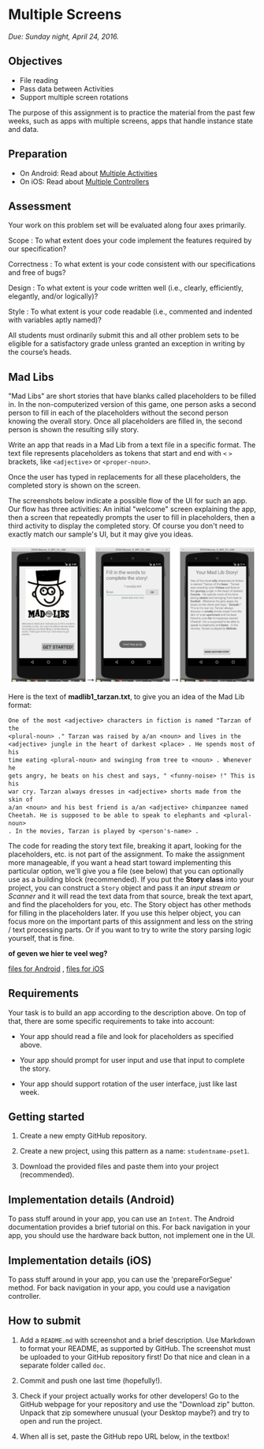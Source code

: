 # Multiple Screens

*Due: Sunday night, April 24, 2016.*

## Objectives

- File reading
- Pass data between Activities
- Support multiple screen rotations

The purpose of this assignment is to practice the material from the past few weeks, such as apps with multiple screens, apps that handle instance state and data.

## Preparation

- On Android: Read about [Multiple Activities](/android/multiple-activities)
- On iOS: Read about [Multiple Controllers](/ios/multiple-controllers)

## Assessment

Your work on this problem set will be evaluated along four axes primarily.

Scope
: To what extent does your code implement the features required by our specification?

Correctness
: To what extent is your code consistent with our specifications and free of bugs?

Design
: To what extent is your code written well (i.e., clearly, efficiently, elegantly, and/or logically)?

Style
: To what extent is your code readable (i.e., commented and indented with variables aptly named)?

All students must ordinarily submit this and all other problem sets to be eligible for a satisfactory grade unless granted an exception in writing by the course’s heads.

## Mad Libs

"Mad Libs" are short stories that have blanks called placeholders to be filled in. In the non-computerized version of this game, one person asks a second person to fill in each of the placeholders without the second person knowing the overall story. Once all placeholders are filled in, the second person is shown the resulting silly story.

Write an app that reads in a Mad Lib from a text file in a specific format. The text file represents placeholders as tokens that start and end with `<` `>` brackets, like `<adjective>` or `<proper-noun>`.

Once the user has typed in replacements for all these placeholders, the completed story is shown on the screen.

The screenshots below indicate a possible flow of the UI for such an app. Our flow has three activities: An initial "welcome" screen explaining the app, then a screen that repeatedly prompts the user to fill in placeholders, then a third activity to display the completed story. Of course you don't need to exactly match our sample's UI, but it may give you ideas.

![](madlibs.png)

Here is the text of **madlib1_tarzan.txt**, to give you an idea of the Mad Lib format:

    One of the most <adjective> characters in fiction is named "Tarzan of the
    <plural-noun> ." Tarzan was raised by a/an <noun> and lives in the
    <adjective> jungle in the heart of darkest <place> . He spends most of his
    time eating <plural-noun> and swinging from tree to <noun> . Whenever he
    gets angry, he beats on his chest and says, " <funny-noise> !" This is his
    war cry. Tarzan always dresses in <adjective> shorts made from the skin of
    a/an <noun> and his best friend is a/an <adjective> chimpanzee named
    Cheetah. He is supposed to be able to speak to elephants and <plural-noun>
    . In the movies, Tarzan is played by <person's-name> .

The code for reading the story text file, breaking it apart, looking for the placeholders, etc. is not part of the assignment. To make the assignment more manageable, if you want a head start toward implementing this particular option, we'll give you a file (see below) that you can optionally use as a building block (recommended). If you put the **Story class** into your project, you can construct a `Story` object and pass it an *input stream or Scanner* and it will read the text data from that source, break the text apart, and find the placeholders for you, etc. The Story object has other methods for filling in the placeholders later. If you use this helper object, you can focus more on the important parts of this assignment and less on the string / text processing parts. Or if you want to try to write the story parsing logic yourself, that is fine.

**of geven we hier te veel weg?**

[files for Android](madlibs-files.zip) , [files for iOS](????)

## Requirements

Your task is to build an app according to the description above. On top of that, there are some specific requirements to take into account:

- Your app should read a file and look for placeholders as specified above.

- Your app should prompt for user input and use that input to complete the story.

- Your app should support rotation of the user interface, just like last week.

## Getting started

1. Create a new empty GitHub repository.

2. Create a new project, using this pattern as a name: `studentname-pset1`.

3. Download the provided files and paste them into your project (recommended).  

## Implementation details (Android)

To pass stuff around in your app, you can use an `Intent`. The Android documentation provides a brief tutorial on this. For back navigation in your app, you should use the hardware back button, not implement one in the UI.

## Implementation details (iOS)

To pass stuff around in your app, you can use the 'prepareForSegue' method. For back navigation in your app, you could use a navigation controller.

## How to submit

1. Add a `README.md` with screenshot and a brief description. Use Markdown to format your README, as supported by GitHub. The screenshot must be uploaded to your GitHub repository first! Do that nice and clean in a separate folder called `doc`.

2. Commit and push one last time (hopefully!).

3. Check if your project actually works for other developers! Go to the GitHub webpage for your repository and use the "Download zip" button. Unpack that zip somewhere unusual (your Desktop maybe?) and try to open and run the project.

4. When all is set, paste the GitHub repo URL below, in the textbox!
